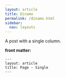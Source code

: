 ```yaml
---
layout: article
title: Dinamo
permalink: /dinamo.html
sidebar:
  nav: layouts
---
```


A post with a single column.

<!--more-->

**front matter:**

    ---
    layout: article
    title: Page - Single
    ---
